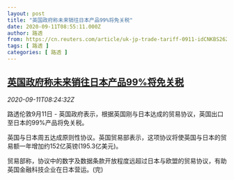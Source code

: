 ```yaml
---
layout: post
title: "英国政府称未来销往日本产品99%将免关税"
date: 2020-09-11T08:55:11.000Z
author: 路透
from: https://cn.reuters.com/article/uk-jp-trade-tariff-0911-idCNKBS262121
tags: [ 路透 ]
categories: [ 路透 ]
---
```

<!--1599814511000-->
[英国政府称未来销往日本产品99%将免关税](https://cn.reuters.com/article/uk-jp-trade-tariff-0911-idCNKBS262121)
------

<div>
<div><i>2020-09-11T08:24:32Z</i></div><p>路透伦敦9月11日 - 英国政府表示，根据英国刚与日本达成的贸易协议，英国出口至日本的99%产品将免关税。</p><p>英国与日本周五达成原则性协议。英国贸易部表示，这项协议将使英国与日本的贸易额一年增加约152亿英镑(195.3亿美元)。</p><p>贸易部称，协议中的数字及数据条款开放程度远超过日本与欧盟的贸易协议，有助英国金融科技企业在日本营运。(完)</p>
</div>
